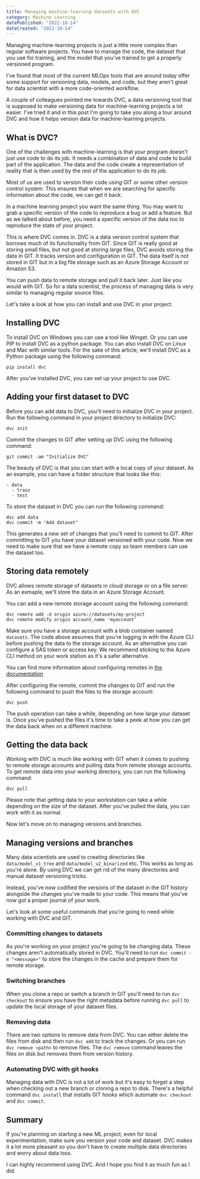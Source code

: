 ```yaml
---
title: Managing machine-learning datasets with DVC
category: Machine Learning
datePublished: "2022-10-14"
dateCreated: "2022-10-14"
---
```


Managing machine-learning projects is just a little more complex than regular software projects. You have to manage
the code, the dataset that you use for training, and the model that you've trained to get a properly versioned program.

I've found that most of the current MLOps tools that are around today offer some support for versioning data, models,
and code, but they aren't great for data scientist with a more code-oriented workflow.

A couple of colleagues pointed me towards DVC, a data versioning tool that is supposed to make versioning data for
machine-learning projects a lot easier. I've tried it and in this post I'm going to take you along a tour around DVC and
how it helps version data for machine-learning projects.

## What is DVC?

One of the challenges with machine-learning is that your program doesn't just use code to do its job. It needs a
combination of data and code to build part of the application. The data and the code create a representation of reality
that is then used by the rest of the application to do its job.

Most of us are used to version their code using GIT or some other version control system. This ensures that when we
are searching for specific information about the code, we can get it back.

In a machine learning project you want the same thing. You may want to grab a specific version of the code to reproduce
a bug or add a feature. But as we talked about before, you need a specific version of the data too to reproduce the
state of your project.

This is where DVC comes in. DVC is a data version control system that borrows much of its functionality from GIT. Since
GIT is really good at storing small files, but not good at storing large files, DVC avoids storing the data in GIT. It
tracks version and configuration in GIT. The data itself is not stored in GIT but in a big file storage such as an
Azure Storage Account or Amazon S3.

You can push data to remote storage and pull it back later. Just like you would with GIT. So for a data scientist, the
process of managing data is very similar to managing regular source files.

Let's take a look at how you can install and use DVC in your project.

## Installing DVC

To install DVC on Windows you can use a tool like Winget. Or you can use PIP to install DVC as a python package.
You can also install DVC on Linux and Mac with similar tools. For the sake of this article, we'll install DVC as a
Python package using the following command:

```
pip install dvc
```

After you've installed DVC, you can set up your project to use DVC.

## Adding your first dataset to DVC

Before you can add data to DVC, you'll need to initialize DVC in your project. Run the following command in your project
directory to initialize DVC:

```shell
dvc init
```

Commit the changes to GIT after setting up DVC using the following command:

```shell
git commit -am "Initialize DVC"
```

The beauty of DVC is that you can start with a local copy of your dataset. As an example, you can have a folder
structure that looks like this:

```text
- data
  - train
  - test
```

To store the dataset in DVC you can run the following command:

```shell
dvc add data
dvc commit -m "Add dataset"
```

This generates a new set of changes that you'll need to commit to GIT. After committing to GIT you have your dataset
versioned with your code. Now we need to make sure that we have a remote copy so team members can use the dataset too.

## Storing data remotely

DVC allows remote storage of datasets in cloud storage or on a file server. As an exmaple, we'll store the data in an
Azure Storage Account.

You can add a new remote storage account using the following command:

```shell
dvc remote add -d origin azure://datasets/my-project
dvc remote modify origin account_name 'myaccount'
```

Make sure you have a storage account with a blob container named `datasets`. The code above assumes that you're logging
in with the Azure CLI before pushing the data to the storage account. As an alternative you can configure a SAS token
or access key. We recommend sticking to the Azure CLI method on your work station as it's a safer alternative.

You can find more information about configuring remotes in
[the documentation](https://dvc.org/doc/command-reference/remote/modify)

After configuring the remote, commit the changes to GIT and run the following command to push the files to the
storage account:

```shell
dvc push
```

The push operation can take a while, depending on how large your dataset is. Once you've pushed the files it's time
to take a peek at how you can get the data back when on a different machine.

## Getting the data back

Working with DVC is much like working with GIT when it comes to pushing to remote storage accounts and pulling data
from remote storage accounts. To get remote data into your working directory, you can run the following command:

```shell
dvc pull
```

Please note that getting data to your workstation can take a while depending on the size of the dataset.
After you've pulled the data, you can work with it as normal.

Now let's move on to managing versions and branches.

## Managing versions and branches

Many data scientists are used to creating directories like `data/model_v1_tree` and `data/model_v2_binarized` etc. This
works as long as you're alone. By using DVC we can get rid of the many directories and manual dataset versioning tricks.

Instead, you've now codified the versions of the dataset in the GIT history alongside the changes you've made to your
code. This means that you've now got a proper journal of your work.

Let's look at some useful commands that you're going to need while working with DVC and GIT.

### Committing changes to datasets

As you're working on your project you're going to be changing data. These changes aren't automatically stored in DVC.
You'll need to run `dvc commit -m "<message>"` to store the changes in the cache and prepare them for remote storage.

### Switching branches

When you clone a repo or switch a branch in GIT you'll need to run `dvc checkout` to ensure you have the right metadata
before running `dvc pull` to update the local storage of your dataset files.

### Removing data

There are two options to remove data from DVC. You can either delete the files from disk and then run `dvc add` to
track the changes. Or you can run `dvc remove <path>` to remove files. The `dvc remove` command leaves the files on
disk but removes them from version history.

### Automating DVC with git hooks

Managing data with DVC is not a lot of work but it's easy to forget a step when checking out a new branch or cloning
a repo to disk. There's a helpful command `dvc install` that installs GIT hooks which automate `dvc checkout` and
`dvc commit`.

## Summary

If you're planning on starting a new ML project, even for local experimentation, make sure you version your code and
dataset. DVC makes it a lot more pleasant so you don't have to create multiple data directories and worry about data
loss.

I can highly recommend using DVC. And I hope you find it as much fun as I did.
